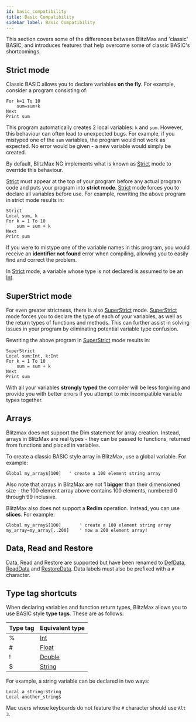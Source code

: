```yaml
---
id: basic_compatibility
title: Basic Compatibility
sidebar_label: Basic Compatibility
---
```


This section covers some of the differences between BlitzMax and 'classic' BASIC, and introduces features that help
overcome some of classic BASIC's shortcomings.

## Strict mode

Classic BASIC allows you to declare variables **on the fly**. For example, consider a program consisting of:

```blitzmax
For k=1 To 10
    sum=sum+k
Next
Print sum
```
This program automatically creates 2 local variables: `k` and `sum`. However, this behaviour can often lead to
unexpected bugs. For example, if you mistyped one of the `sum` variables, the program would not work as expected.
No error would be given - a new variable would simply be created.

By default, BlitzMax NG implements what is known as [Strict] mode to override this behaviour.

[Strict] must appear at the top of your program before any actual program code and puts your program into **strict mode**.
[Strict] mode forces you to declare all variables before use. For example, rewriting the above program in strict mode
results in:

```blitzmax
Strict
Local sum, k
For k = 1 To 10
    sum = sum + k
Next
Print sum
```
If you were to mistype one of the variable names in this program, you would receive an **identifier not found** error
when compiling, allowing you to easily find and correct the problem.

In [Strict] mode, a variable whose type is not declared is assumed to be an [Int].

## SuperStrict mode

For even greater strictness, there is also [SuperStrict] mode.
[SuperStrict] mode forces you to declare the type of each of your variables, as well as the return types of functions
and methods. This can further assist in solving issues in your program by eliminating potential variable type confusion.

Rewriting the above program in [SuperStrict] mode results in:

```blitzmax
SuperStrict
Local sum:Int, k:Int
For k = 1 To 10
    sum = sum + k
Next
Print sum
```
With all your variables **strongly typed** the compiler will be less forgiving and provide you with better errors if
you attempt to mix incompatible variable types together.

## Arrays

Blitzmax does not support the Dim statement for array creation. Instead, arrays in BlitzMax are real types - they can
be passed to functions, returned from functions and placed in variables.

To create a classic BASIC style array in BlitzMax, use a global variable. For example:

```blitzmax
Global my_array$[100]   ' create a 100 element string array
```
Also note that arrays in BlitzMax are not **1 bigger** than their dimensioned size - the 100 element array above
contains 100 elements, numbered 0 through 99 inclusive.

BlitzMax also does not support a **Redim** operation. Instead, you can use **slices**. For example:

```blitzmax
Global my_array$[100]       ' create a 100 element string array
my_array=my_array[..200]    ' now a 200 element array!
```

## Data, Read and Restore

Data, Read and Restore are supported but have been renamed to [DefData], [ReadData] and [RestoreData]. Data labels must
also be prefixed with a `#` character.

## Type tag shortcuts

When declaring variables and function return types, BlitzMax allows you to use BASIC style **type tags**. These are as
follows:

| Type tag  | Equivalent type  |
|---|---|
| %  | [Int]  |
| #  | [Float]  |
| !  | [Double]  |
| $  | [String]  |

For example, a string variable can be declared in two ways:

```blitzmax
Local a_string:String
Local another_string$
```
Mac users whose keyboards do not feature the `#` character should use `Alt 3`.

[DefData]: ../../api/brl/brl.blitz/#defdata
[ReadData]: ../../api/brl/brl.blitz/#readdata
[RestoreData]: ../../api/brl/brl.blitz/#restoredata
[Strict]: ../../api/brl/brl.blitz/#strict
[SuperStrict]: ../../api/brl/brl.blitz/#superstrict
[Int]: ../../api/brl/brl.blitz/#int
[Float]: ../../api/brl/brl.blitz/#float
[Double]: ../../api/brl/brl.blitz/#double
[String]: ../../api/brl/brl.blitz/#string

